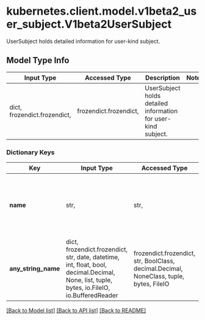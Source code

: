 # kubernetes.client.model.v1beta2_user_subject.V1beta2UserSubject

UserSubject holds detailed information for user-kind subject.

## Model Type Info
Input Type | Accessed Type | Description | Notes
------------ | ------------- | ------------- | -------------
dict, frozendict.frozendict,  | frozendict.frozendict,  | UserSubject holds detailed information for user-kind subject. | 

### Dictionary Keys
Key | Input Type | Accessed Type | Description | Notes
------------ | ------------- | ------------- | ------------- | -------------
**name** | str,  | str,  | &#x60;name&#x60; is the username that matches, or \&quot;*\&quot; to match all usernames. Required. | 
**any_string_name** | dict, frozendict.frozendict, str, date, datetime, int, float, bool, decimal.Decimal, None, list, tuple, bytes, io.FileIO, io.BufferedReader | frozendict.frozendict, str, BoolClass, decimal.Decimal, NoneClass, tuple, bytes, FileIO | any string name can be used but the value must be the correct type | [optional]

[[Back to Model list]](../../README.md#documentation-for-models) [[Back to API list]](../../README.md#documentation-for-api-endpoints) [[Back to README]](../../README.md)

